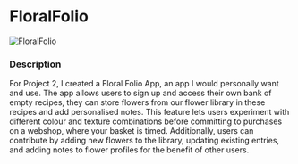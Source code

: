 # FloralFolio

![FloralFolio](<ReadMe Images /floralfolio-logo.png>)

### Description 

For Project 2, I created a Floral Folio App, an app I would personally want and use. The app allows users to sign up and access their own bank of empty recipes, they can store flowers from our flower library in these recipes and add personalised notes. This feature lets users experiment with different colour and texture combinations before committing to purchases on a webshop, where your basket is timed. Additionally, users can contribute by adding new flowers to the library, updating existing entries, and adding notes to flower profiles for the benefit of other users.
